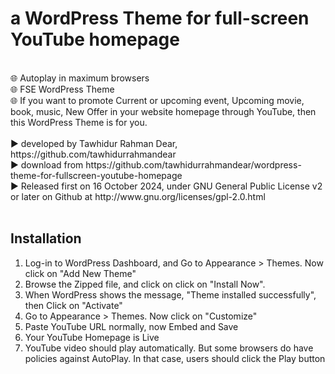 # a WordPress Theme for full-screen YouTube homepage
<br>
🌐 Autoplay in maximum browsers <br>
🌐 FSE WordPress Theme <br>
🌐 If you want to promote Current or upcoming event, Upcoming movie, book, music, New Offer in your website homepage through YouTube, then this WordPress Theme is for you. 
<br><br>
▶️ developed by Tawhidur Rahman Dear, https://github.com/tawhidurrahmandear <br>
▶️ download from https://github.com/tawhidurrahmandear/wordpress-theme-for-fullscreen-youtube-homepage <br>
▶️ Released first on 16 October 2024, under GNU General Public License v2 or later on Github at http://www.gnu.org/licenses/gpl-2.0.html 
<br><br>

## Installation <br>
1. Log-in to WordPress Dashboard, and Go to Appearance > Themes. Now click on "Add New Theme"
2. Browse the Zipped file, and click on click on "Install Now".
3. When WordPress shows the message, "Theme installed successfully", then Click on "Activate"
4. Go to Appearance > Themes. Now click on "Customize"
5. Paste YouTube URL normally, now Embed and Save 
6. Your YouTube Homepage is Live
7. YouTube video should play automatically. But some browsers do have policies against AutoPlay. In that case, users should click the Play button

